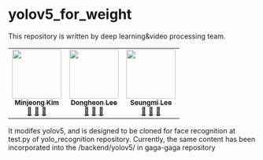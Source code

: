 # yolov5_for_weight

This repository is written by deep learning&video processing team.
<table>
  <tr>
    <td align="center"><a href="https://github.com/kimminje0ng"><img src="https://i.pinimg.com/564x/94/bd/b6/94bdb6d3444a1fa97eed105c706f6611.jpg" width="100px;" alt=""/><br /><sub><b>Minjeong Kim</b></sub></a><br /><a href="https://github.com/all-contributors/all-contributors/commits?author=jfmengels" title="Documentation">📖</a> <a href="https://github.com/all-contributors/all-contributors/pulls?q=is%3Apr+reviewed-by%3Ajfmengels" title="Reviewed Pull Requests">👀</a> <a href="#tool-jfmengels" title="Tools">🔧</a></td>
    <td align="center"><a href="https://github.com/Dongheon.Lee"><img src="https://i.pinimg.com/564x/94/bd/b6/94bdb6d3444a1fa97eed105c706f6611.jpg" width="100px;" alt=""/><br /><sub><b>Dongheon Lee</b></sub></a><br /><a href="https://github.com/all-contributors/all-contributors/commits?author=jfmengels" title="Documentation">📖</a> <a href="https://github.com/all-contributors/all-contributors/pulls?q=is%3Apr+reviewed-by%3Ajfmengels" title="Reviewed Pull Requests">👀</a> <a href="#tool-jfmengels" title="Tools">🔧</a></td>   
    <td align="center"><a href="https://github.com/minewet"><img src="https://i.pinimg.com/564x/94/bd/b6/94bdb6d3444a1fa97eed105c706f6611.jpg" width="100px;" alt=""/><br /><sub><b>Seungmi Lee</b></sub></a><br /><a href="https://github.com/all-contributors/all-contributors/commits?author=jfmengels" title="Documentation">📖</a> <a href="https://github.com/all-contributors/all-contributors/pulls?q=is%3Apr+reviewed-by%3Ajfmengels" title="Reviewed Pull Requests">👀</a> <a href="#tool-jfmengels" title="Tools">🔧</a></td>        
  </tr>
</table>

It modifes yolov5, and is designed to be cloned for face recognition at test.py of yolo_recognition repository.
Currently, the same content has been incorporated into the /backend/yolov5/ in gaga-gaga repository


